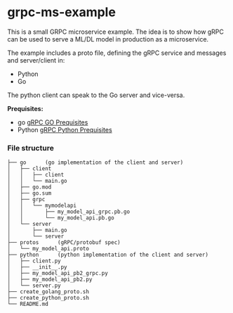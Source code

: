 # grpc-ms-example
This is a small GRPC microservice example. The idea is to show how gRPC can be used to serve a ML/DL model in production as a microservice.


The example includes a proto file, defining the gRPC service and messages and server/client in:
- Python
- Go

The python client can speak to the Go server and vice-versa.

**Prequisites:**
- go [gRPC GO Prequisites](https://grpc.io/docs/languages/go/quickstart/#prerequisites)
- Python [gRPC Python Prequisites](https://grpc.io/docs/languages/python/quickstart/#prerequisites)

### File structure
```
├── go      (go implementation of the client and server)
│   ├── client
│   │   ├── client
│   │   └── main.go
│   ├── go.mod
│   ├── go.sum
│   ├── grpc
│   │   └── mymodelapi
│   │       ├── my_model_api_grpc.pb.go
│   │       └── my_model_api.pb.go
│   └── server
│       ├── main.go
│       └── server
├── protos      (gRPC/protobuf spec)
│   └── my_model_api.proto
├── python      (python implementation of the client and server)
│   ├── client.py
│   ├── __init__.py
│   ├── my_model_api_pb2_grpc.py
│   ├── my_model_api_pb2.py
│   └── server.py
├── create_golang_proto.sh
├── create_python_proto.sh
└── README.md
```
